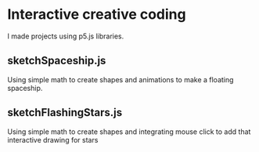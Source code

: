 # Interactive creative coding
I made projects using p5.js libraries.

## sketchSpaceship.js
Using simple math to create shapes and animations to make a floating spaceship.

## sketchFlashingStars.js
Using simple math to create shapes and integrating mouse click to add that interactive drawing for stars 
